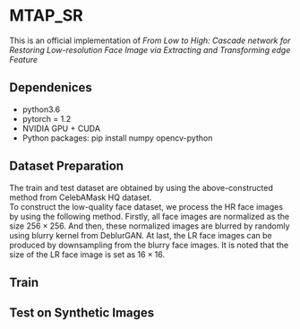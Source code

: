 # MTAP_SR
This is an official implementation of _From Low to High: Cascade network for Restoring Low-resolution Face Image via Extracting and Transforming edge Feature_

## Dependenices
* python3.6
* pytorch = 1.2
* NVIDIA GPU + CUDA
* Python packages: pip install numpy opencv-python

## Dataset Preparation
The train and test dataset are obtained by using the above-constructed method from CelebAMask HQ dataset.        
To construct the low-quality face dataset, we process the HR face images by using the following method. Firstly, all face images are normalized as the size $256 \times 256$. And then, these normalized images are blurred by randomly using blurry kernel from DeblurGAN. At last, the LR face images can be produced by downsampling from the blurry face images. It is noted that the size of the LR face image is set as $16 \times 16$.

## Train

## Test on Synthetic Images
